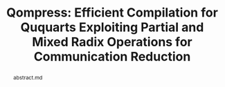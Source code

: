 ---
title: "Qompress: Efficient Compilation for Ququarts Exploiting Partial and Mixed Radix Operations for Communication Reduction"
layout: project
#publisher: 28th ACM International Conference on Architectural Support for Programming Languages and Operating Systems (ASPLOS)
image: /assets/img/projects/reoptimization/hero.png
abstract: abstract.md
items:
    - name: PDF
      link: /assets/papers/Chadwick_Efficient_2023.pdf
    - name: arXiv
      link: https://arxiv.org/abs/2302.01553
    - name: code
      link: https://github.com/jasonchadwick/pulse-interpolation
authors:
    - name: "Jason Chadwick"
      affiliation: University of Chicago
    - name: "Frederic T. Chong"
      link: https://people.cs.uchicago.edu/~ftchong/
      affiliation: University of Chicago
      last: true
figures:
    - file: /assets/img/projects/reoptimization/01_example.png
      caption: 01_example.md
    - file: /assets/img/projects/reoptimization/02_pulses.png
      caption: 02_pulses.md
    - file: /assets/img/projects/reoptimization/03_computation.png
      caption: 03_computation.md
    - file: /assets/img/projects/reoptimization/04_box.png
      caption: 04_box.md
      width: 100%
---